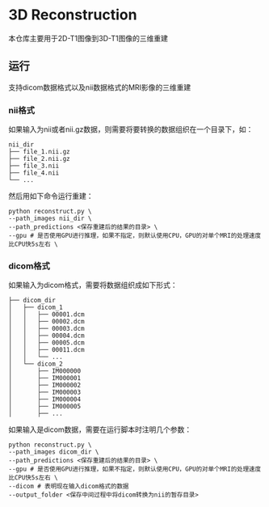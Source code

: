 # 3D Reconstruction

本仓库主要用于2D-T1图像到3D-T1图像的三维重建

## 运行
支持dicom数据格式以及nii数据格式的MRI影像的三维重建
### nii格式
如果输入为nii或者nii.gz数据，则需要将要转换的数据组织在一个目录下，如：
```
nii_dir
├── file_1.nii.gz
├── file_2.nii.gz
├── file_3.nii
├── file_4.nii
└── ...
```
然后用如下命令运行重建：
```
python reconstruct.py \
--path_images nii_dir \
--path_predictions <保存重建后的结果的目录> \
--gpu # 是否使用GPU进行推理，如果不指定，则默认使用CPU，GPU的对单个MRI的处理速度比CPU快5s左右 \
```

### dicom格式
如果输入为dicom格式，需要将数据组织成如下形式：
```
├── dicom_dir
│   ├── dicom_1
│   │   ├── 00001.dcm
│   │   ├── 00002.dcm
│   │   ├── 00003.dcm
│   │   ├── 00004.dcm
│   │   ├── 00005.dcm
│   │   ├── 00011.dcm
│   │   └── ...
│   └── dicom_2
│       ├── IM000000
│       ├── IM000001
│       ├── IM000002
│       ├── IM000003
│       ├── IM000004
│       ├── IM000005
│       ├── ...

```
如果输入是dicom数据，需要在运行脚本时注明几个参数：
```
python reconstruct.py \
--path_images dicom_dir \
--path_predictions <保存重建后的结果的目录> \
--gpu # 是否使用GPU进行推理，如果不指定，则默认使用CPU，GPU的对单个MRI的处理速度比CPU快5s左右 \
--dicom # 表明现在输入dicom格式的数据
--output_folder <保存中间过程中将dicom转换为nii的暂存目录>
```
